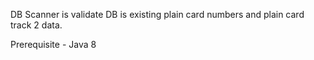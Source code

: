 DB Scanner is validate DB is existing plain card numbers and plain card track 2 data.

Prerequisite - Java 8

